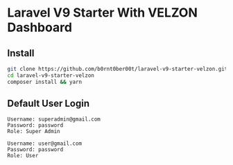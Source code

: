 # Laravel V9 Starter With VELZON Dashboard

## Install

```bash
git clone https://github.com/b0rnt0ber00t/laravel-v9-starter-velzon.git
cd laravel-v9-starter-velzon
composer install && yarn
```

## Default User Login

```text
Username: superadmin@gmail.com
Password: password
Role: Super Admin

Username: user@gmail.com
Password: password
Role: User
```
